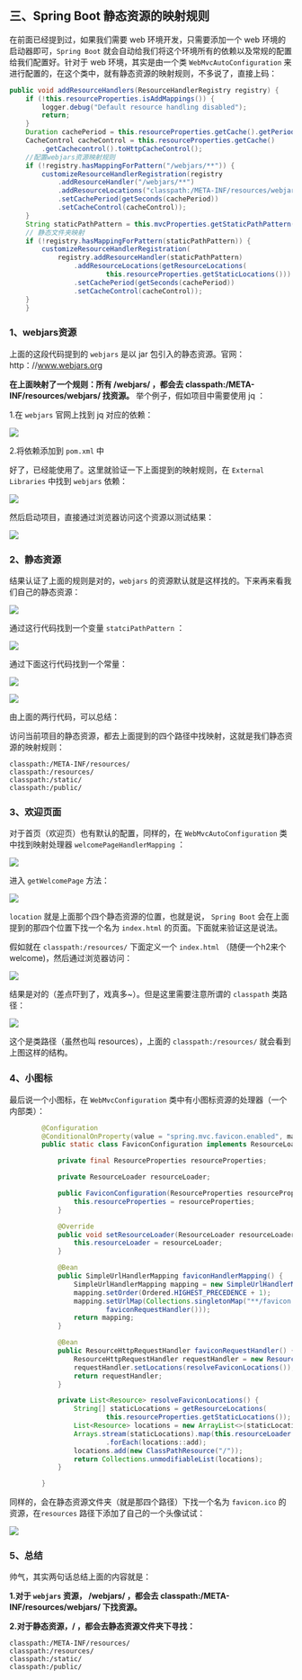 ## 三、Spring Boot 静态资源的映射规则

在前面已经提到过，如果我们需要 web 环境开发，只需要添加一个 web 环境的启动器即可，`Spring Boot` 就会自动给我们将这个环境所有的依赖以及常规的配置给我们配置好。针对于 web 环境，其实是由一个类 `WebMvcAutoConfiguration` 来进行配置的，在这个类中，就有静态资源的映射规则，不多说了，直接上码：

```java
public void addResourceHandlers(ResourceHandlerRegistry registry) {
	if (!this.resourceProperties.isAddMappings()) {
		logger.debug("Default resource handling disabled");
		return;
	}
	Duration cachePeriod = this.resourceProperties.getCache().getPeriod();
	CacheControl cacheControl = this.resourceProperties.getCache()
		.getCachecontrol().toHttpCacheControl();
	//配置webjars资源映射规则
	if (!registry.hasMappingForPattern("/webjars/**")) {
		customizeResourceHandlerRegistration(registry
			.addResourceHandler("/webjars/**")
			.addResourceLocations("classpath:/META-INF/resources/webjars/")
			.setCachePeriod(getSeconds(cachePeriod))
			.setCacheControl(cacheControl));
	}
	String staticPathPattern = this.mvcProperties.getStaticPathPattern();
	// 静态文件夹映射
	if (!registry.hasMappingForPattern(staticPathPattern)) {
		customizeResourceHandlerRegistration(
			registry.addResourceHandler(staticPathPattern)
				.addResourceLocations(getResourceLocations(
						this.resourceProperties.getStaticLocations()))
				.setCachePeriod(getSeconds(cachePeriod))
				.setCacheControl(cacheControl));
	}
	}
```

### 1、webjars资源

上面的这段代码提到的 `webjars` 是以 jar 包引入的静态资源。官网：http：//www.webjars.org

**在上面映射了一个规则：所有 /webjars/ ，都会去 classpath:/META-INF/resources/webjars/ 找资源。** 举个例子，假如项目中需要使用 jq ：

1.在 `webjars` 官网上找到 jq 对应的依赖：

![](images/1554097538107.png)

2.将依赖添加到 `pom.xml` 中

好了，已经能使用了。这里就验证一下上面提到的映射规则，在 `External Libraries` 中找到 `webjars` 依赖：

![](images/1554098346342.png)

然后启动项目，直接通过浏览器访问这个资源以测试结果：

![](images/1554098671395.png)

### 2、静态资源

结果认证了上面的规则是对的，`webjars` 的资源默认就是这样找的。下来再来看我们自己的静态资源：

![](images/1554099097856.png)

通过这行代码找到一个变量 `statciPathPattern` ：

![](images/1554099004060.png)

通过下面这行代码找到一个常量：

![](images/1554099146701.png)

![](images/1554099173798.png)

由上面的两行代码，可以总结：

访问当前项目的静态资源，都去上面提到的四个路径中找映射，这就是我们静态资源的映射规则：

```
classpath:/META-INF/resources/
classpath:/resources/
classpath:/static/
classpath:/public/
```

### 3、欢迎页面

对于首页（欢迎页）也有默认的配置，同样的，在 `WebMvcAutoConfiguration` 类中找到映射处理器 `welcomePageHandlerMapping` ：

![](images/1554099819578.png)

进入 `getWelcomePage` 方法：

![](images\1554099907071.png)

`location` 就是上面那个四个静态资源的位置，也就是说， `Spring Boot` 会在上面提到的那四个位置下找一个名为 `index.html` 的页面。下面就来验证这是说法。

假如就在 `classpath:/resources/` 下面定义一个 `index.html` （随便一个h2来个welcome)，然后通过浏览器访问：

![](images/1554100187476.png)

结果是对的（差点吓到了，戏真多~）。但是这里需要注意所谓的 `classpath` 类路径：

![](images/1554100274218.png)

这个是类路径（虽然也叫 resources），上面的 `classpath:/resources/` 就会看到上图这样的结构。

### 4、小图标

最后说一个小图标，在 `WebMvcConfiguration` 类中有小图标资源的处理器（一个内部类）：

```java
		@Configuration
		@ConditionalOnProperty(value = "spring.mvc.favicon.enabled", matchIfMissing = true) 
		public static class FaviconConfiguration implements ResourceLoaderAware {

			private final ResourceProperties resourceProperties;

			private ResourceLoader resourceLoader;

			public FaviconConfiguration(ResourceProperties resourceProperties) {
				this.resourceProperties = resourceProperties;
			}

			@Override
			public void setResourceLoader(ResourceLoader resourceLoader) {
				this.resourceLoader = resourceLoader;
			}

			@Bean
			public SimpleUrlHandlerMapping faviconHandlerMapping() {
				SimpleUrlHandlerMapping mapping = new SimpleUrlHandlerMapping();
				mapping.setOrder(Ordered.HIGHEST_PRECEDENCE + 1);
				mapping.setUrlMap(Collections.singletonMap("**/favicon.ico",
						faviconRequestHandler()));
				return mapping;
			}

			@Bean
			public ResourceHttpRequestHandler faviconRequestHandler() {
				ResourceHttpRequestHandler requestHandler = new ResourceHttpRequestHandler();
				requestHandler.setLocations(resolveFaviconLocations());
				return requestHandler;
			}

			private List<Resource> resolveFaviconLocations() {
				String[] staticLocations = getResourceLocations(
						this.resourceProperties.getStaticLocations());
				List<Resource> locations = new ArrayList<>(staticLocations.length + 1);
				Arrays.stream(staticLocations).map(this.resourceLoader::getResource)
						.forEach(locations::add);
				locations.add(new ClassPathResource("/"));
				return Collections.unmodifiableList(locations);
			}

		}
```

同样的，会在静态资源文件夹（就是那四个路径）下找一个名为 `favicon.ico` 的资源，在`resources` 路径下添加了自己的一个头像试试：

![](images/1554101301852.png)

### 5、总结

帅气，其实两句话总结上面的内容就是：

**1.对于 `webjars` 资源， /webjars/ ，都会去 classpath:/META-INF/resources/webjars/ 下找资源。**

**2.对于静态资源，/ ，都会去静态资源文件夹下寻找：**

```
classpath:/META-INF/resources/
classpath:/resources/
classpath:/static/
classpath:/public/
```

